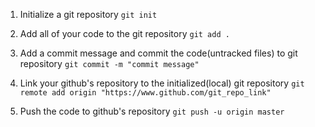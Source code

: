1. Initialize a git repository
`` git init ``

2. Add all of your code to the git repository
`` git add . ``

3. Add a commit message and commit the code(untracked files) to git repository
`` git commit -m "commit message" ``

4. Link your github's repository to the initialized(local) git repository
`` git remote add origin "https://www.github.com/git_repo_link" ``

5. Push the code to github's repository
`` git push -u origin master ``